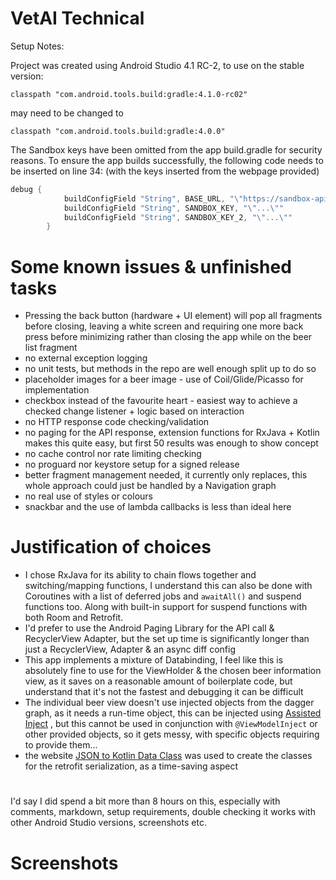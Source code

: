 # VetAI Technical

Setup Notes:

Project was created using Android Studio 4.1 RC-2, to use on the stable version:

`classpath "com.android.tools.build:gradle:4.1.0-rc02"` 

may need to be changed to

`classpath "com.android.tools.build:gradle:4.0.0"` 

The Sandbox keys have been omitted from the app build.gradle for security reasons.
To ensure the app builds successfully, the following code needs to be inserted on line 34: (with the keys inserted from the webpage provided)
```groovy
debug {
            buildConfigField "String", BASE_URL, "\"https://sandbox-api.brewerydb.com/v2/\""
            buildConfigField "String", SANDBOX_KEY, "\"...\""
            buildConfigField "String", SANDBOX_KEY_2, "\"...\""
        }
```

# Some known issues & unfinished tasks

* Pressing the back button (hardware + UI element) will pop all fragments before closing, leaving a white screen and requiring one more back press before minimizing rather than closing the app while on the beer list fragment
* no external exception logging
* no unit tests, but methods in the repo are well enough split up to do so
* placeholder images for a beer image - use of Coil/Glide/Picasso for implementation
* checkbox instead of the favourite heart - easiest way to achieve a checked change listener + logic based on interaction
* no HTTP response code checking/validation
* no paging for the API response, extension functions for RxJava + Kotlin makes this quite easy, but first 50 results was enough to show concept
* no cache control nor rate limiting checking
* no proguard nor keystore setup for a signed release
* better fragment management needed, it currently only replaces, this whole approach could just be handled by a Navigation graph
* no real use of styles or colours
* snackbar and the use of lambda callbacks is less than ideal here

# Justification of choices

* I chose RxJava for its ability to chain flows together and switching/mapping functions, I understand this can also be done with Coroutines with a list of deferred jobs and `awaitAll()` and suspend functions too. 
Along with built-in support for suspend functions with both Room and Retrofit.
* I'd prefer to use the Android Paging Library for the API call & RecyclerView Adapter, but the set up time is significantly longer than just a RecyclerView, Adapter & an async diff config
* This app implements a mixture of Databinding, I feel like this is absolutely fine to use for the ViewHolder & the chosen beer information view, as it saves on a reasonable amount of boilerplate code, but understand that it's not the fastest and debugging it can be difficult
* The individual beer view doesn't use injected objects from the dagger graph, as it needs a run-time object, this can be injected using [Assisted Inject](https://github.com/square/AssistedInject) , but this cannot be used in conjunction with `@ViewModelInject` or other provided objects, so it gets messy, with specific objects requiring to provide them...
* the website [JSON to Kotlin Data Class](https://www.json2kotlin.com/) was used to create the classes for the retrofit serialization, as a time-saving aspect

#
I'd say I did spend a bit more than 8 hours on this, especially with comments, markdown, setup requirements, double checking it works with other Android Studio versions, screenshots etc.

# Screenshots 

[logo]: https://github.com/adam-p/markdown-here/raw/master/src/common/images/icon48.png "Logo Title Text 2"

